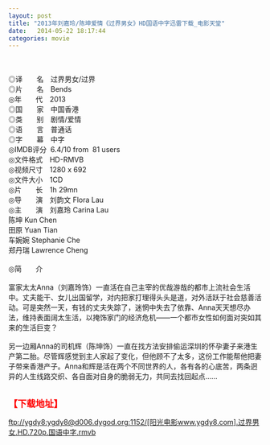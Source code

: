 ```yaml
---
layout: post
title: "2013年刘嘉玲/陈坤爱情《过界男女》HD国语中字迅雷下载_电影天堂"
date:   2014-05-22 18:17:44
categories: movie
---
```

<html>
 <body>
  <p>
  </p>
  <p>
   <br/>
   <img alt="" border="0" src="http://img226.poco.cn/mypoco/myphoto/20140314/20/66548034201403142029123278988202337_001.jpg"/>
   <br/>
   <br/>
   ◎译　　名　过界男女/过界
   <br/>
   ◎片　　名　Bends
   <br/>
   ◎年　　代　2013
   <br/>
   ◎国　　家　中国香港
   <br/>
   ◎类　　别　剧情/爱情
   <br/>
   ◎语　　言　普通话
   <br/>
   ◎字　　幕　中字
   <br/>
   ◎IMDB评分  6.4/10 from  81 users
   <br/>
   ◎文件格式　HD-RMVB
   <br/>
   ◎视频尺寸　1280 x 692
   <br/>
   ◎文件大小　1CD
   <br/>
   ◎片　　长　1h 29mn
   <br/>
   ◎导　　演　刘韵文 Flora Lau
   <br/>
   ◎主　　演　刘嘉玲 Carina Lau
   <br/>
   陈坤 Kun Chen
   <br/>
   田原 Yuan Tian
   <br/>
   车婉婉 Stephanie Che
   <br/>
   郑丹瑞 Lawrence Cheng
   <br/>
   <br/>
   ◎简　　介
   <br/>
   <br/>
   富家太太Anna（刘嘉玲饰）一直活在自己主宰的优哉游哉的都市上流社会生活中。丈夫能干、女儿出国留学，对内把家打理得头头是道，对外活跃于社会慈善活动。可是突然一天，有钱的丈夫失踪了，迷惘中失去了依靠、Anna天天想尽办法，维持表面阔太生活，以掩饰家门的经济危机——一个都市女性如何面对突如其来的生活巨变？
   <br/>
   <br/>
   另一边厢Anna的司机辉（陈坤饰）一直在找方法安排偷运深圳的怀孕妻子来港生产第二胎。尽管辉感觉到主人家起了变化，但他顾不了太多，这份工作能帮他把妻子带来香港产子。Anna和辉是活在两个不同世界的人，各有各的心底苦，两条迥异的人生线路交织、各自面对自身的脆弱无力，共同去找回起点……
   <br/>
   <br/>
   <img alt="" border="0" src="http://img226.poco.cn/mypoco/myphoto/20140315/21/66548034201403152118073632609336518_002.jpg"/>
  </p>
  <p>
  </p>
  <p>
  </p>
  <p>
   <strong>
    <font color="#ff0000" size="4">
     【下载地址】
    </font>
   </strong>
  </p>
  <p>
  </p>
  <p>
  </p>
  <a href="ftp://ygdy8:ygdy8@d006.dygod.org:1152/%5B%E9%98%B3%E5%85%89%E7%94%B5%E5%BD%B1www.ygdy8.com%5D.%E8%BF%87%E7%95%8C%E7%94%B7%E5%A5%B3.HD.720p.%E5%9B%BD%E8%AF%AD%E4%B8%AD%E5%AD%97.rmvb">
   ftp://ygdy8:ygdy8@d006.dygod.org:1152/[阳光电影www.ygdy8.com].过界男女.HD.720p.国语中字.rmvb
  </a>
 </body>
</html>